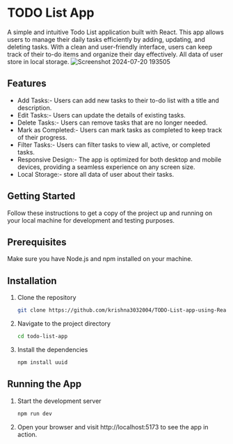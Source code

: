 # TODO List App
A simple and intuitive Todo List application built with React. This app allows users to manage their daily tasks efficiently by adding, updating, and deleting tasks. With a clean and user-friendly interface, users can keep track of their to-do items and organize their day effectively. All data of user store in local storage.
![Screenshot 2024-07-20 193505](https://github.com/user-attachments/assets/b58f91fe-924c-481c-94d7-db8be166648b)



## Features

- Add Tasks:-  Users can add new tasks to their to-do list with a title and description.
- Edit Tasks:-  Users can update the details of existing tasks.
- Delete Tasks:-  Users can remove tasks that are no longer needed.
- Mark as Completed:-  Users can mark tasks as completed to keep track of their progress.
- Filter Tasks:-  Users can filter tasks to view all, active, or completed tasks.
- Responsive Design:-  The app is optimized for both desktop and mobile devices, providing a seamless experience on any screen size.
- Local Storage:-  store all data of user about their tasks.

## Getting Started

Follow these instructions to get a copy of the project up and running on your local machine for development and testing purposes.

## Prerequisites

Make sure you have Node.js and npm installed on your machine.

## Installation

1. Clone the repository
   ```sh
   git clone https://github.com/krishna3032004/TODO-List-app-using-React-.git
   ```
2. Navigate to the project directory
   ```sh
   cd todo-list-app
   ```
3. Install the dependencies
   ```sh
   npm install uuid
   ```

## Running the App


1. Start the development server
   ```sh
   npm run dev
   ```
2. Open your browser and visit http://localhost:5173 to see the app in action.
